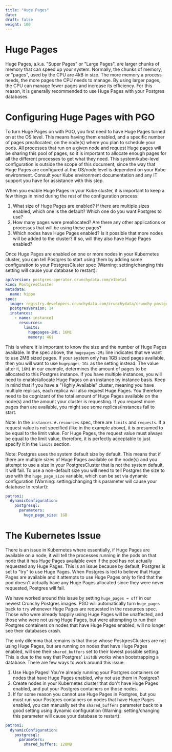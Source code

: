 ```yaml
---
title: "Huge Pages"
date:
draft: false
weight: 100
---
```


# Huge Pages

Huge Pages, a.k.a. "Super Pages" or "Large Pages", are larger chunks of memory that can speed up your system. Normally, the chunks of memory, or "pages", used by the CPU are 4kB in size. The more memory a process needs, the more pages the CPU needs to manage. By using larger pages, the CPU can manage fewer pages and increase its efficiency. For this reason, it is generally recommended to use Huge Pages with your Postgres databases.

# Configuring Huge Pages with PGO

To turn Huge Pages on with PGO, you first need to have Huge Pages turned on at the OS level. This means having them enabled, and a specific number of pages preallocated, on the node(s) where you plan to schedule your pods. All processes that run on a given node and request Huge pages will be sharing this pool of pages, so it is important to allocate enough pages for all the different processes to get what they need. This system/kube-level configuration is outside the scope of this document, since the way that Huge Pages are configured at the OS/node level is dependent on your Kube environment. Consult your Kube environment documentation and any IT support you have for assistance with this step.

When you enable Huge Pages in your Kube cluster, it is important to keep a few things in mind during the rest of the configuration process:
1. What size of Huge Pages are enabled? If there are multiple sizes enabled, which one is the default? Which one do you want Postgres to use?
2. How many pages were preallocated? Are there any other applications or processes that will be using these pages?
3. Which nodes have Huge Pages enabled? Is it possible that more nodes will be added to the cluster? If so, will they also have Huge Pages enabled?

Once Huge Pages are enabled on one or more nodes in your Kubernetes cluster, you can tell Postgres to start using them by adding some configuration to your PostgresCluster spec (Warning: setting/changing this setting will cause your database to restart):

```yaml
apiVersion: postgres-operator.crunchydata.com/v1beta1
kind: PostgresCluster
metadata:
  name: hippo
spec:
  image: registry.developers.crunchydata.com/crunchydata/crunchy-postgres:ubi8-14.6-2
  postgresVersion: 14
  instances:
    - name: instance1
      resources:
        limits:
          hugepages-2Mi: 16Mi
          memory: 4Gi
```

This is where it is important to know the size and the number of Huge Pages available. In the spec above, the `hugepages-2Mi` line indicates that we want to use 2MB sized pages. If your system only has 1GB sized pages available, then you will want to use `hugepages-1Gi` as the setting instead. The value after it, `16Mi` in our example, determines the amount of pages to be allocated to this Postgres instance. If you have multiple instances, you will need to enable/allocate Huge Pages on an instance by instance basis. Keep in mind that if you have a "Highly Available" cluster, meaning you have multiple replicas, each replica will also request Huge Pages. You therefore need to be cognizant of the total amount of Huge Pages available on the node(s) and the amount your cluster is requesting. If you request more pages than are available, you might see some replicas/instances fail to start.

Note: In the `instances.#.resources` spec, there are `limits` and `requests`. If a request value is not specified (like in the example above), it is presumed to be equal to the limit value. For Huge Pages, the request value must always be equal to the limit value, therefore, it is perfectly acceptable to just specify it in the `limits` section.

Note: Postgres uses the system default size by default. This means that if there are multiple sizes of Huge Pages available on the node(s) and you attempt to use a size in your PostgresCluster that is not the system default, it will fail. To use a non-default size you will need to tell Postgres the size to use with the `huge_page_size` variable, which can be set via dynamic configuration (Warning: setting/changing this parameter will cause your database to restart):

```yaml
patroni:
  dynamicConfiguration:
    postgresql:
      parameters:
        huge_page_size: 1GB
```

# The Kubernetes Issue

There is an issue in Kubernetes where essentially, if Huge Pages are available on a node, it will tell the processes running in the pods on that node that it has Huge Pages available even if the pod has not actually requested any Huge Pages. This is an issue because by default, Postgres is set to "try" to use Huge Pages. When Postgres is led to believe that Huge Pages are available and it attempts to use Huge Pages only to find that the pod doesn't actually have any Huge Pages allocated since they were never requested, Postgres will fail.

We have worked around this issue by setting `huge_pages = off` in our newest Crunchy Postgres images. PGO will automatically turn `huge_pages` back to `try` whenever Huge Pages are requested in the resources spec. Those who were already happily using Huge Pages will be unaffected, and those who were not using Huge Pages, but were attempting to run their Postgres containers on nodes that have Huge Pages enabled, will no longer see their databases crash.

The only dilemma that remains is that those whose PostgresClusters are not using Huge Pages, but are running on nodes that have Huge Pages enabled, will see their `shared_buffers` set to their lowest possible setting. This is due to the way that Postgres' `initdb` works when bootstrapping a database. There are few ways to work around this issue:

1. Use Huge Pages! You're already running your Postgres containers on nodes that have Huge Pages enabled, why not use them in Postgres?
2. Create nodes in your Kubernetes cluster that don't have Huge Pages enabled, and put your Postgres containers on those nodes.
3. If for some reason you cannot use Huge Pages in Postgres, but you must run your Postgres containers on nodes that have Huge Pages enabled, you can manually set the `shared_buffers` parameter back to a good setting using dynamic configuration (Warning: setting/changing this parameter will cause your database to restart):

```yaml
patroni:
  dynamicConfiguration:
    postgresql:
      parameters:
        shared_buffers: 128MB
```
